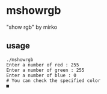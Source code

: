 # mshowrgb

"show rgb" by mirko

## usage
```
./mshowrgb
Enter a number of red : 255
Enter a number of green : 255
Enter a number of blue : 0
# You can check the specified color
■
```
